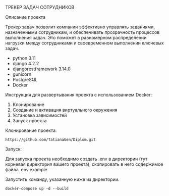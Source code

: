 ТРЕКЕР ЗАДАЧ СОТРУДНИКОВ


Описание проекта

Трекер задач позволит компании эффективно управлять заданиями, назначенными сотрудникам, и обеспечивать прозрачность
процессов выполнения задач. Это поможет в равномерном распределении нагрузки между сотрудниками и своевременном
выполнении ключевых задач.


- python 3.11
- django 4.2.2
- djangorestframework 3.14.0
- gunicorn
- PostgreSQL
- Docker

Инструкция для развертывания проекта с использованием Docker:

1. Клонирование
2. Создание и активация виртуального окружения
3. Установка зависимостей
4. Запуск проекта

Клонирование проекта:
```
https://github.com/TatianaGen/Diplom.git
```
Запуск:

Для запуска проекта необходимо создать .env в директории (тут корневая директория вашего проекта), 
скопировать в него содержимое файла .env.example 

Запустить команду, указанную ниже из директории.
```
docker-compose up -d --build
```

